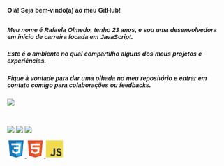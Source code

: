 <h4 align="left" style="font-family:Sans-Serif;">Olá! Seja bem-vindo(a) ao meu GitHub!</h4>

##

<h5 align="left" style="font-family:Sans-Serif;">Meu nome é Rafaela Olmedo, tenho 23 anos, e sou uma desenvolvedora em início de carreira focada em JavaScript.</h5>
<h5 align="left" style="font-family:Sans-Serif;">Este é o ambiente no qual compartilho alguns dos meus projetos e experiências.</h5>
<h5 align="left" style="font-family:Sans-Serif;">Fique à vontade para dar uma olhada no meu repositório e entrar em contato comigo para colaborações ou feedbacks.</h5>

<p>&nbsp; <img align="left" src="https://github-readme-stats.vercel.app/api?username=rafaolmedo22&show_icons=true&theme=radical"/> </p>

<br clear="left"/>

<p> 
  
<a href="https://www.linkedin.com/in/rafaelaolmedo" target="_blank"><img src="https://img.shields.io/badge/-LinkedIn-%230077B5?style=for-the-badge&logo=linkedin&logoColor=white" target="_blank"></a> <a href="https://instagram.com/_imrafaa/" target="_blank"> <img src="https://img.shields.io/badge/-Instagram-%23E4405F?style=for-the-badge&logo=instagram&logoColor=white" target="_blank"></a> <a href="mailto:rafaolmedoo22@gmail.com" target="_blank"> <img src="https://img.shields.io/badge/Gmail-D14836?style=for-the-badge&logo=gmail&logoColor=white" target="_blank"> </a> </p>

<p align="left"> <a href="https://www.w3schools.com/css/" target="_blank" rel="noreferrer"> <img src="https://raw.githubusercontent.com/devicons/devicon/master/icons/css3/css3-original.svg" alt="css3" width="40" height="40"/> </a> <a href="https://www.w3.org/html/" target="_blank" rel="noreferrer"> <img src="https://raw.githubusercontent.com/devicons/devicon/master/icons/html5/html5-original.svg" alt="html5" width="40" height="40"/> </a> <a href="https://developer.mozilla.org/en-US/docs/Web/JavaScript" target="_blank" rel="noreferrer"> <img src="https://raw.githubusercontent.com/devicons/devicon/master/icons/javascript/javascript-original.svg" alt="javascript" width="40" height="40"/> </a> </p>
